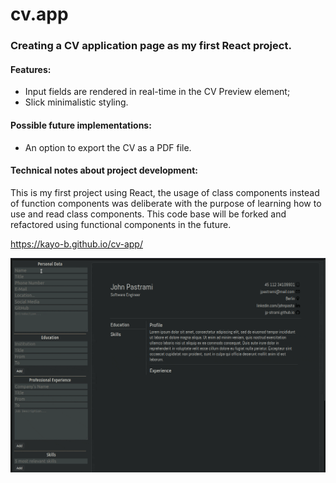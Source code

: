 # cv.app
### Creating a CV application page as my first React project.


#### Features:

 - Input fields are rendered in real-time in the CV Preview element;
 - Slick minimalistic styling.


#### Possible future implementations:

 - An option to export the CV as a PDF file.

 #### Technical notes about project development:
 This is my first project using React, the usage of class components instead of function components was deliberate with the purpose of learning how to use and read class components. This code base will be forked and refactored using functional components in the future.

https://kayo-b.github.io/cv-app/
 
 ![cv](/gif/cvrec.gif)
